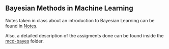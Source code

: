 Bayesian Methods in Machine Learning
---

Notes taken in class about an introduction to Bayesian Learning can be found in [Notes](https://github.com/fjsaezm/mcd/tree/main/BAYES/Notes).

Also, a detailed description of the assigments done can be found inside the [mcd-bayes](https://github.com/fjsaezm/mcd-bayes) folder.
